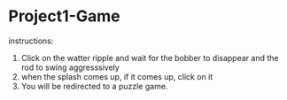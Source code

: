 # Project1-Game
instructions:
1. Click on the watter ripple and wait for the bobber to disappear and the rod to swing aggresssively
2. when the splash comes up, if it comes up, click on it
3. You will be redirected to a puzzle game.